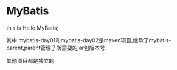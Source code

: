 # MyBatis
this is Hello MyBatis;

其中 mybatis-day01和mybatis-day02是maven项目,继承了mybatis-parent,parent管理了所需要的jar包版本号.




其他项目都是独立的
